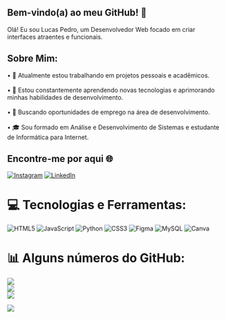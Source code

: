 ## Bem-vindo(a) ao meu GitHub! 👋
Olá! Eu sou Lucas Pedro, um Desenvolvedor Web focado em criar interfaces atraentes e funcionais.
## Sobre Mim:
•  🔭 Atualmente estou trabalhando em projetos pessoais e acadêmicos.<br><br>•  🌱 Estou constantemente aprendendo novas tecnologias e aprimorando minhas habilidades de desenvolvimento.<br><br>•  💼 Buscando oportunidades de emprego na área de desenvolvimento.<br><br>•  🎓 Sou formado em Análise e Desenvolvimento de Sistemas e estudante de Informática para Internet.


## Encontre-me por aqui 🌐
[![Instagram](https://img.shields.io/badge/Instagram-%23E4405F.svg?logo=Instagram&logoColor=white)](https://instagram.com/www.instagram.com/lucaspedro.sds) [![LinkedIn](https://img.shields.io/badge/LinkedIn-%230077B5.svg?logo=linkedin&logoColor=white)](https://linkedin.com/in/www.linkedin.com/in/lucaspedrods) 

# 💻 Tecnologias e Ferramentas:
![HTML5](https://img.shields.io/badge/html5-%23E34F26.svg?style=for-the-badge&logo=html5&logoColor=white) ![JavaScript](https://img.shields.io/badge/javascript-%23323330.svg?style=for-the-badge&logo=javascript&logoColor=%23F7DF1E) ![Python](https://img.shields.io/badge/python-3670A0?style=for-the-badge&logo=python&logoColor=ffdd54) ![CSS3](https://img.shields.io/badge/css3-%231572B6.svg?style=for-the-badge&logo=css3&logoColor=white) ![Figma](https://img.shields.io/badge/figma-%23F24E1E.svg?style=for-the-badge&logo=figma&logoColor=white) ![MySQL](https://img.shields.io/badge/mysql-%2300000f.svg?style=for-the-badge&logo=mysql&logoColor=white) ![Canva](https://img.shields.io/badge/Canva-%2300C4CC.svg?style=for-the-badge&logo=Canva&logoColor=white)
# 📊 Alguns números do GitHub:
![](https://github-readme-stats.vercel.app/api?username=lucas-pedro-sds&theme=algolia&hide_border=false&include_all_commits=false&count_private=false)<br/>
![](https://github-readme-streak-stats.herokuapp.com/?user=lucas-pedro-sds&theme=algolia&hide_border=false)<br/>
![](https://github-readme-stats.vercel.app/api/top-langs/?username=lucas-pedro-sds&theme=algolia&hide_border=false&include_all_commits=false&count_private=false&layout=compact)

[![](https://visitcount.itsvg.in/api?id=lucas-pedro-sds&icon=5&color=0)](https://visitcount.itsvg.in)
